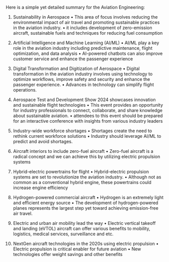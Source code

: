 Here is a simple yet detailed summary for the Aviation Engineering:
 
1. Sustainability in Aerospace
   • This area of focus involves reducing the environmental impact of air travel and promoting sustainable practices in the aviation industry.
   • it includes development of zero-emission aircraft, sustainable fuels and techniques for reducing fuel consumption

2. Artificial Intelligence and Machine Learning (AI/ML)
   • AI/ML play a key role in the aviation industry including predictive maintenance, flight optimization, and data analysis
   • AI-powered chatbots can also improve customer service and enhance the passenger experience

3. Digital Transformation and Digitization of Aerospace
   • Digital transformation in the aviation industry involves using technology to optimize workflows, improve safety and security and enhance the passenger experience.
   • Advances in technology can simplify flight operations.

4. Aerospace Test and Development Show 2024 showcases innovation and sustainable flight technologies
   • This event provides an opportunity for industry professionals to connect, collaborate, and share knowledge about sustainable aviation.
   • attendees to this event should be prepared for an interactive conference with insights from various industry leaders

5. Industry-wide workforce shortages
   • Shortages create the need to rethink current workforce solutions
   • Industry should leverage AI/ML to predict and avoid shortages.

6. Aircraft interiors to include zero-fuel aircraft
   • Zero-fuel aircraft is a radical concept and we can achieve this by utilizing electric propulsion systems

7. Hybrid-electric powertrains for flight
   • Hybrid-electric propulsion systems are set to revolutionize the aviation industry.
   • Although not as common as a conventional hybrid engine, these powertrains could increase engine efficiency

8. Hydrogen-powered commercial aircraft
   • Hydrogen is an extremely light and efficient energy source
   • The development of hydrogen-powered planes represents the largest step yet toward achieving emission-free air travel.

9. Electric and urban air mobility lead the way
   • Electric vertical takeoff and landing (eVTOL) aircraft can offer various benefits to mobility, logistics, medical services, surveillance and etc.

10. NextGen aircraft technologies in the 2020s using electric propulsion
   • Electric propulsion is critical enabler for future aviation
    • New technologies offer weight savings and other benefits